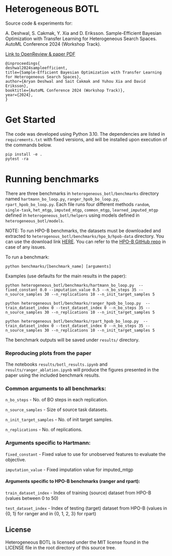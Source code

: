 # Heterogeneous BOTL

Source code & experiments for:

A. Deshwal, S. Cakmak, Y. Xia and D. Eriksson. Sample-Efficient Bayesian Optimization with Transfer Learning for Heterogeneous Search Spaces. AutoML Conference 2024 (Workshop Track).

[Link to OpenReview & paper PDF](https://openreview.net/forum?id=FSqIx6FO0O)

```
@inproceedings{
deshwal2024sampleefficient,
title={Sample-Efficient Bayesian Optimization with Transfer Learning for Heterogeneous Search Spaces},
author={Aryan Deshwal and Sait Cakmak and Yuhou Xia and David Eriksson},
booktitle={AutoML Conference 2024 (Workshop Track)},
year={2024},
}
```

# Get Started

The code was developed using Python 3.10. The dependencies are listed in `requirements.txt` with fixed versions, and will be installed upon execution of the commands below.

```
pip install -e .
pytest -ra
```

# Running benchmarks

There are three benchmarks in `heterogeneous_botl/benchmarks` directory named `hartmann_bo_loop.py`, `ranger_hpob_bo_loop.py`, `rpart_hpob_bo_loop.py`. Each file runs four different methods `random`, `single-task`, `het_mtgp`, `imputed_mtgp`, `common_mtgp`, `learned_imputed_mtgp` defined in `heterogeneous_botl/helpers` using models defined in `heterogeneous_botl/models`.

NOTE: To run HPO-B benchmarks, the datasets must be downloaded and extracted to `heterogenous_botl/benchmarks/hpo_b/hpob-data` directory. You can use the download link [HERE](
https://rewind.tf.uni-freiburg.de/index.php/s/xdrJQPCTNi2zbfL/download/hpob-data.zip). You can refer to the [HPO-B GitHub repo](https://github.com/releaunifreiburg/HPO-B) in case of any issues.

To run a benchmark:

```python benchmarks/[benchmark_name] [arguments]```

Examples (use defaults for the main results in the paper):

```
python heterogeneous_botl/benchmarks/hartmann_bo_loop.py  --fixed_constant 0.0 --imputation_value 0.5 --n_bo_steps 35 --n_source_samples 30 --n_replications 10 --n_init_target_samples 5
```

```
python heterogeneous_botl/benchmarks/ranger_hpob_bo_loop.py  --train_dataset_index 0 --test_dataset_index 0 --n_bo_steps 35 --n_source_samples 30 --n_replications 10 --n_init_target_samples 5
```

```
python heterogeneous_botl/benchmarks/rpart_hpob_bo_loop.py  --train_dataset_index 0 --test_dataset_index 0 --n_bo_steps 35 --n_source_samples 30 --n_replications 10 --n_init_target_samples 5
```

The benchmark outputs will be saved under `results/` directory.


### Reproducing plots from the paper

The notebooks `results/botl_results.ipynb` and `results/ranger_ablation.ipynb` will produce the figures presented in the paper using the included benchmark results.


### Common arguments to all benchmarks:

`n_bo_steps` - No. of BO steps in each replication.

`n_source_samples` - Size of source task datasets.

`n_init_target_samples` - No. of init target samples.

`n_replications` - No. of replications.


### Arguments specific to Hartmann:

`fixed_constant` - Fixed value to use for unobserved features to evaluate the objective.

`imputation_value` - Fixed imputation value for imputed_mtgp


#### Arguments specific to HPO-B benchmarks (ranger and rpart):

`train_dataset_index` - Index of training (source) dataset from HPO-B (values between 0 to 50)

`test_dataset_index` - Index of testing (target) dataset from HPO-B (values in {0, 1} for ranger and in {0, 1, 2, 3} for rpart)


## License
Heterogeneous BOTL is licensed under the MIT license found in the LICENSE file in the root directory of this source tree.
